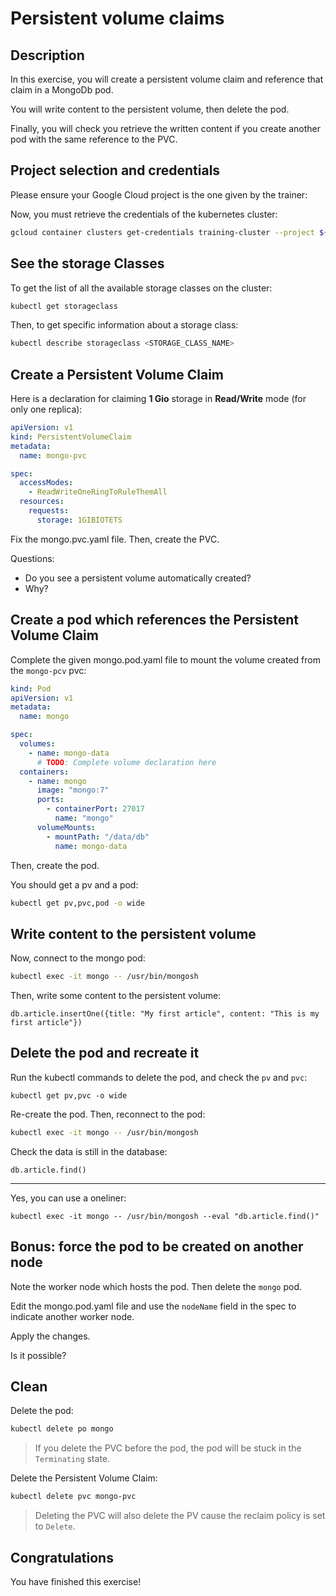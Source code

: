 # Persistent volume claims

<walkthrough-tutorial-duration duration="25.0"></walkthrough-tutorial-duration>

## Description

In this exercise, you will create a persistent volume claim and reference that claim in a MongoDb pod.

You will write content to the persistent volume, then delete the pod.

Finally, you will check you retrieve the written content if you create another pod with the same reference to the PVC.

## Project selection and credentials

Please ensure your Google Cloud project is the one given by the trainer: <walkthrough-project-setup></walkthrough-project-setup>

Now, you must retrieve the credentials of the kubernetes cluster:

```sh
gcloud container clusters get-credentials training-cluster --project ${GOOGLE_CLOUD_PROJECT} --zone europe-west1-b
```

## See the storage Classes

To get the list of all the available storage classes on the cluster:
```sh
kubectl get storageclass
```

Then, to get specific information about a storage class:
```sh
kubectl describe storageclass <STORAGE_CLASS_NAME>
```

## Create a Persistent Volume Claim

Here is a declaration for claiming **1 Gio** storage in **Read/Write** mode (for only one replica):
```yaml
apiVersion: v1
kind: PersistentVolumeClaim
metadata:
  name: mongo-pvc

spec:
  accessModes:
    - ReadWriteOneRingToRuleThemAll
  resources:
    requests:
      storage: 1GIBIOTETS
```

Fix the <walkthrough-editor-open-file filePath="mongo.pvc.yaml">mongo.pvc.yaml</walkthrough-editor-open-file> file. 
Then, create the PVC.

Questions:
* Do you see a persistent volume automatically created?
* Why?

## Create a pod which references the Persistent Volume Claim

Complete the given <walkthrough-editor-open-file filePath="mongo.pod.yaml">mongo.pod.yaml</walkthrough-editor-open-file> file to 
mount the volume created from the `mongo-pcv` pvc:

```yaml
kind: Pod
apiVersion: v1
metadata:
  name: mongo

spec:
  volumes:
    - name: mongo-data
      # TODO: Complete volume declaration here
  containers:
    - name: mongo
      image: "mongo:7"
      ports:
        - containerPort: 27017
          name: "mongo"
      volumeMounts:
        - mountPath: "/data/db"
          name: mongo-data
```

Then, create the pod.

You should get a pv and a pod:
```sh
kubectl get pv,pvc,pod -o wide
```

## Write content to the persistent volume

Now, connect to the mongo pod:
```sh
kubectl exec -it mongo -- /usr/bin/mongosh
```

Then, write some content to the persistent volume:
```shell
db.article.insertOne({title: "My first article", content: "This is my first article"})
```

## Delete the pod and recreate it

Run the kubectl commands to delete the pod, and check the `pv` and `pvc`:
```shell
kubectl get pv,pvc -o wide
```

Re-create the pod. Then, reconnect to the pod:
```sh
kubectl exec -it mongo -- /usr/bin/mongosh
```

Check the data is still in the database:
```shell
db.article.find()
```

---
Yes, you can use a oneliner:
```shell
kubectl exec -it mongo -- /usr/bin/mongosh --eval "db.article.find()"
```

## Bonus: force the pod to be created on another node

Note the worker node which hosts the pod.
Then delete the `mongo` pod.

Edit the <walkthrough-editor-open-file filePath="mongo.pod.yaml">mongo.pod.yaml</walkthrough-editor-open-file> file and 
use the `nodeName` field in the spec to indicate another worker node.

Apply the changes.

Is it possible?

## Clean

Delete the pod:
```sh
kubectl delete po mongo
```

> If you delete the PVC before the pod, the pod will be stuck in the `Terminating` state.

Delete the Persistent Volume Claim:
```sh
kubectl delete pvc mongo-pvc
```

> Deleting the PVC will also delete the PV cause the reclaim policy is set to `Delete`.

## Congratulations

You have finished this exercise!

<walkthrough-conclusion-trophy></walkthrough-conclusion-trophy>
